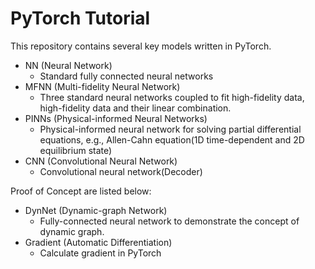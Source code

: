 # PyTorch Tutorial
This repository contains several key models written in PyTorch. 

- NN (Neural Network)
  - Standard fully connected neural networks
- MFNN (Multi-fidelity Neural Network)
  - Three standard neural networks coupled to fit high-fidelity data, high-fidelity data and their linear combination.
- PINNs (Physical-informed Neural Networks)
  - Physical-informed neural network for solving partial differential equations, e.g., Allen-Cahn equation(1D time-dependent and 2D equilibrium state)
- CNN (Convolutional Neural Network)
  - Convolutional neural network(Decoder)

Proof of Concept are listed below:
- DynNet (Dynamic-graph Network)
  - Fully-connected neural network to demonstrate the concept of dynamic graph.
- Gradient (Automatic Differentiation)
  - Calculate gradient in PyTorch


